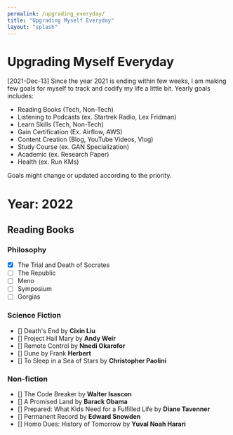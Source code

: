```yaml
---
permalink: /upgrading_everyday/
title: "Upgrading Myself Everyday"
layout: "splash"
---
```

# Upgrading Myself Everyday 
[2021-Dec-13] Since the year 2021 is ending within few weeks, I am making few goals for myself to track and codify my life a little bit. Yearly goals includes: 
* Reading Books (Tech, Non-Tech)
* Listening to Podcasts (ex. Startrek Radio, Lex Fridman)
* Learn Skills (Tech, Non-Tech)
* Gain Certification (Ex. Airflow, AWS)
* Content Creation (Blog, YouTube Videos, Vlog)
* Study Course (ex. GAN Specialization)
* Academic (ex. Research Paper)
* Health (ex. Run KMs)

Goals might change or updated according to the priority.

# Year: 2022
## Reading Books
### Philosophy
- [x] The Trial and Death of Socrates
- [ ] The Republic 
- [ ] Meno
- [ ] Symposium
- [ ] Gorgias

### Science Fiction
- [] Death's End by **Cixin Liu**
- [] Project Hail Mary by **Andy Weir**
- [] Remote Control by **Nnedi Okarofor**
- [] Dune by Frank **Herbert**
- [] To Sleep in a Sea of Stars by **Christopher Paolini**

### Non-fiction
- [] The Code Breaker by **Walter Isascon**
- [] A Promised Land by **Barack Obama**
- [] Prepared: What Kids Need for a Fulfilled Life by **Diane Tavenner**
- [] Permanent Record by **Edward Snowden**
- [] Homo Dues: History of Tomorrow by **Yuval Noah Harari**